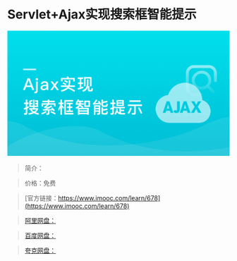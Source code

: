 # Servlet+Ajax实现搜索框智能提示

![img](../../assets/5fe442f20001a8be05400304.jpg)

> 简介：

> 价格：免费

> [官方链接：https://www.imooc.com/learn/678](https://www.imooc.com/learn/678)

> [阿里网盘：]()

> [百度网盘：]()

> [夸克网盘：]()
